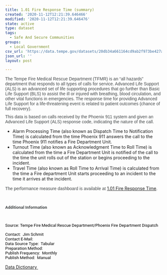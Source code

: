```yaml
---
title: 1.01 Fire Response Time (summary)
created: '2020-11-12T12:21:39.646466'
modified: '2020-11-12T12:21:39.646476'
state: active
type: dataset
tags:
  - Safe And Secure Communities
groups:
  - Local Government
csv_url: 'https://data.tempe.gov/datasets/20db34a661164cd9ab2f973be427a179_0.csv'
json_url: ''
layout: post

---
```

<p style='margin-top:0px; margin-bottom:10px; color:rgb(68, 72, 73); font-family:Arial, Helvetica, Arial, Verdana, sans-serif; font-size:14px;'>The Tempe Fire Medical Rescue Department (TFMR) is an “all hazards” department that responds to all types of calls for service. Advanced Life Support (ALS) is an advanced set of life supporting procedures that go further than Basic Life Support (BLS) to assist the ill or injured with breathing, blood circulation, and other vital functions in emergencies. The response time for providing Advanced Life Support for a life-threatening event is related to patient outcomes (chance of full recovery).</p><p style='margin-top:0px; margin-bottom:10px; color:rgb(68, 72, 73); font-family:Arial, Helvetica, Arial, Verdana, sans-serif; font-size:14px;'>This data is based on calls received by the Phoenix 911 system and given an Advanced Life Support (ALS) response code, indicating the nature of the call.</p><ul><li>Alarm Processing Time (also known as Dispatch Time to Notification Time) is calculated from the time Phoenix 911 answers the call to the time Phoenix 911 notifies a Fire Department Unit.</li><li>Turnout Time (also known as Acknowledgment Time to Roll Time) is calculated from the time a Fire Department Unit is notified of the call to the time the unit rolls out of the station or begins proceeding to the incident.</li><li>Travel Time (also known as Roll Time to Arrival Time) is calculated from the time a Fire department Unit starts proceeding to an incident to the time it arrives at the incident.</li></ul><p><span style='color:rgb(68, 72, 73); font-family:Arial, Helvetica, Arial, Verdana, sans-serif; font-size:14px;'>The performance measure dashboard is available at </span><a href='https://safe-and-secure-communities-tempegov.hub.arcgis.com/pages/fire-response-time' rel='nofollow ugc' target='_blank'>1.01 Fire Response Time</a><span style='color:rgb(68, 72, 73); font-family:Arial, Helvetica, Arial, Verdana, sans-serif; font-size:14px;'>.</span><font color='#444849'><span style='font-size:14px;'><br /></span></font></p><p><br /></p><p></p><p style='margin:0px; padding:0px; clear:both; color:rgb(0, 0, 0); font-family:&quot;Segoe UI&quot;, &quot;Segoe UI Web&quot;, Arial, Verdana, sans-serif; font-size:12px;'></p><p style='margin-top:0px; margin-bottom:0px; padding:0px; color:windowtext;'><span style='margin:0px; padding:0px; font-variant-ligatures:none !important; color:rgb(68, 72, 73); font-weight:bold; font-size:10pt; font-family:Roboto, Roboto_MSFontService, sans-serif; font-kerning:none;'><span style='margin:0px; padding:0px; background-color:inherit;'>Additional Information</span></span><span style='margin:0px; padding:0px; font-size:10pt; font-family:Roboto, Roboto_MSFontService, sans-serif;'> </span></p><p></p><p style='margin:0px; padding:0px; clear:both; color:rgb(0, 0, 0); font-family:&quot;Segoe UI&quot;, &quot;Segoe UI Web&quot;, Arial, Verdana, sans-serif; font-size:12px;'></p><p style='margin-top:0px; margin-bottom:0px; padding:0px; color:windowtext;'><span style='margin:0px; padding:0px; font-variant-ligatures:none !important; color:rgb(68, 72, 73); font-size:10pt; font-family:Roboto, Roboto_MSFontService, sans-serif; font-kerning:none;'><span style='margin:0px; padding:0px; background-color:inherit;'></span></span><span style='margin:0px; padding:0px; font-size:10pt; font-family:Roboto, Roboto_MSFontService, sans-serif;'> </span></p><p></p><p style='margin:0px; padding:0px; clear:both; color:rgb(0, 0, 0); font-family:&quot;Segoe UI&quot;, &quot;Segoe UI Web&quot;, Arial, Verdana, sans-serif; font-size:12px;'></p><p style='margin-top:0px; margin-bottom:0px; padding:0px; color:windowtext;'><span style='margin:0px; padding:0px; font-variant-ligatures:none !important; font-size:10pt; font-family:Roboto, Roboto_MSFontService, sans-serif; font-kerning:none;'><span style='margin:0px; padding:0px; background-color:inherit;'>Source:</span></span><span style='margin:0px; padding:0px; font-size:10pt; font-family:Roboto, Roboto_MSFontService, sans-serif;'> Tempe Fire Medical Rescue Department/Phoenix Fire Department Dispatch</span></p><p></p><p style='margin:0px; padding:0px; clear:both; color:rgb(0, 0, 0); font-family:&quot;Segoe UI&quot;, &quot;Segoe UI Web&quot;, Arial, Verdana, sans-serif; font-size:12px;'></p><p style='margin-top:0px; margin-bottom:0px; padding:0px; color:windowtext;'><span style='margin:0px; padding:0px; font-variant-ligatures:none !important; font-size:10pt; font-family:Roboto, Roboto_MSFontService, sans-serif; font-kerning:none;'><span style='margin:0px; padding:0px; background-color:inherit;'>Contact: </span></span><span style='margin:0px; padding:0px; font-size:10pt; font-family:Roboto, Roboto_MSFontService, sans-serif;'><span style='margin:0px; padding:0px;'> Jim Schmit</span><br /></span><span style='margin:0px; padding:0px; font-variant-ligatures:none !important; font-size:10pt; font-family:Roboto, Roboto_MSFontService, sans-serif; font-kerning:none;'><span style='margin:0px; padding:0px; background-color:inherit;'>Contact E-Mail: </span></span><span style='margin:0px; padding:0px; font-size:10pt; font-family:Roboto, Roboto_MSFontService, sans-serif;'><span style='margin:0px; padding:0px;'> </span><br /></span><span style='margin:0px; padding:0px; font-variant-ligatures:none !important; font-size:10pt; font-family:Roboto, Roboto_MSFontService, sans-serif; font-kerning:none;'><span style='margin:0px; padding:0px; background-color:inherit;'>Data Source Type: </span></span><span style='margin:0px; padding:0px; font-size:10pt; font-family:Roboto, Roboto_MSFontService, sans-serif;'><span style='margin:0px; padding:0px;'> Tabular</span><br /></span><span style='margin:0px; padding:0px; font-variant-ligatures:none !important; font-size:10pt; font-family:Roboto, Roboto_MSFontService, sans-serif; font-kerning:none;'><span style='margin:0px; padding:0px; background-color:inherit;'>Preparation Method: </span></span><span style='margin:0px; padding:0px; font-size:10pt; font-family:Roboto, Roboto_MSFontService, sans-serif;'><span style='margin:0px; padding:0px;'> </span><br /></span><span style='margin:0px; padding:0px; font-variant-ligatures:none !important; font-size:10pt; font-family:Roboto, Roboto_MSFontService, sans-serif; font-kerning:none;'><span style='margin:0px; padding:0px; background-color:inherit;'>Publish Frequency: </span></span><span style='margin:0px; padding:0px; font-size:10pt; font-family:Roboto, Roboto_MSFontService, sans-serif;'><span style='margin:0px; padding:0px;'> Monthly</span><br /></span><span style='margin:0px; padding:0px; font-variant-ligatures:none !important; font-size:10pt; font-family:Roboto, Roboto_MSFontService, sans-serif; font-kerning:none;'><span style='margin:0px; padding:0px; background-color:inherit;'>Publish Method: </span></span><span style='margin:0px; padding:0px; font-size:10pt; font-family:Roboto, Roboto_MSFontService, sans-serif;'> Manual</span></p><p></p><p style='margin:0px; padding:0px; clear:both; color:rgb(0, 0, 0); font-family:&quot;Segoe UI&quot;, &quot;Segoe UI Web&quot;, Arial, Verdana, sans-serif; font-size:12px;'></p><p style='margin-top:0px; margin-bottom:0px; padding:0px; color:windowtext;'><a href='https://gis.tempe.gov/design/data-dictionary/1.01%20Fire%20Response%20Time%20(summary)/' rel='nofollow ugc' target='_blank'>Data Dictionary </a><br /></p>
